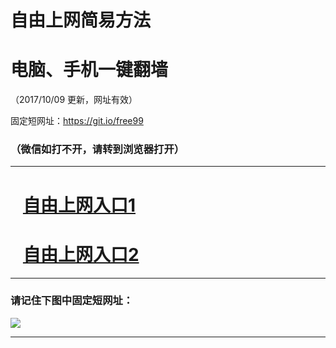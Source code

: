﻿# 自由上网简易方法

# 电脑、手机一键翻墙

（2017/10/09 更新，网址有效）

固定短网址：https://git.io/free99

### （微信如打不开，请转到浏览器打开）


***





# &nbsp;&nbsp; <a href="http://ft242546398.fwq-tz-1001.info/fwqtz01.html?t=100900123626 " target="_blank">自由上网入口1</a>
# &nbsp;&nbsp; <a href="http://ft1615822891.fwq-tz-1002.info/fwqtz02.html?t=1009001589 " target="_blank">自由上网入口2</a>
***

### 请记住下图中固定短网址：

<img src="https://s3-us-west-2.amazonaws.com/fwq-1001/yjfq-20170905okok.png" /> 


***

